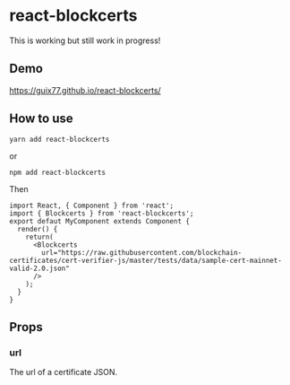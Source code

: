 # react-blockcerts

This is working but still work in progress!

## Demo

https://guix77.github.io/react-blockcerts/

## How to use

    yarn add react-blockcerts

or

    npm add react-blockcerts

Then

    import React, { Component } from 'react';
    import { Blockcerts } from 'react-blockcerts';
    export defaut MyComponent extends Component {
      render() {
        return(
          <Blockcerts
            url="https://raw.githubusercontent.com/blockchain-certificates/cert-verifier-js/master/tests/data/sample-cert-mainnet-valid-2.0.json"
          />
        );
      }
    }

## Props

### url

The url of a certificate JSON.
